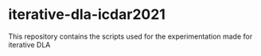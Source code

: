 # iterative-dla-icdar2021
This repository contains the scripts used for the experimentation made for iterative DLA
